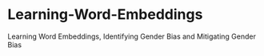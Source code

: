 # Learning-Word-Embeddings
Learning Word Embeddings, Identifying Gender Bias and Mitigating Gender Bias
